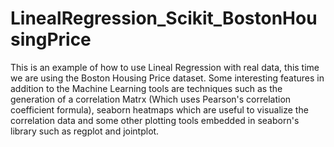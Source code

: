 # LinealRegression_Scikit_BostonHousingPrice
This is an example of how to use Lineal Regression with real data, this time we are using the Boston Housing Price dataset. Some interesting features in addition to the Machine Learning tools are techniques such as the generation of a correlation Matrx (Which uses Pearson's correlation coefficient formula), seaborn heatmaps which are useful to visualize the correlation data and some other plotting tools embedded in seaborn's library such as regplot and jointplot.
